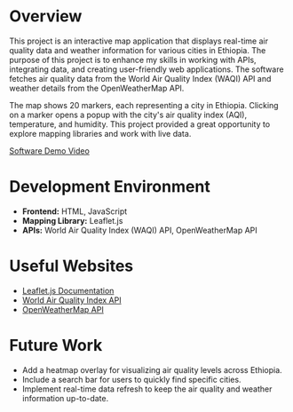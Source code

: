 # Overview

This project is an interactive map application that displays real-time air quality data and weather information for various cities in Ethiopia. The purpose of this project is to enhance my skills in working with APIs, integrating data, and creating user-friendly web applications. The software fetches air quality data from the World Air Quality Index (WAQI) API and weather details from the OpenWeatherMap API.

The map shows 20 markers, each representing a city in Ethiopia. Clicking on a marker opens a popup with the city's air quality index (AQI), temperature, and humidity. This project provided a great opportunity to explore mapping libraries and work with live data.

[Software Demo Video](https://www.loom.com/share/3cb3e6410c1a43eeadcb1d8f2328212a?sid=05f639de-2954-4880-b8d9-e5fbe05abac3)

# Development Environment

- **Frontend:** HTML, JavaScript
- **Mapping Library:** Leaflet.js
- **APIs:** World Air Quality Index (WAQI) API, OpenWeatherMap API

# Useful Websites

- [Leaflet.js Documentation](https://leafletjs.com/)
- [World Air Quality Index API](https://aqicn.org/api/)
- [OpenWeatherMap API](https://openweathermap.org/api)

# Future Work

- Add a heatmap overlay for visualizing air quality levels across Ethiopia.
- Include a search bar for users to quickly find specific cities.
- Implement real-time data refresh to keep the air quality and weather information up-to-date.
